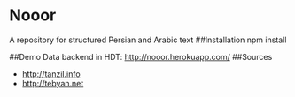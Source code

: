 # Nooor
A repository for structured Persian and Arabic text
##Installation
npm install

##Demo
Data backend in HDT: http://nooor.herokuapp.com/
##Sources
- http://tanzil.info
- http://tebyan.net
